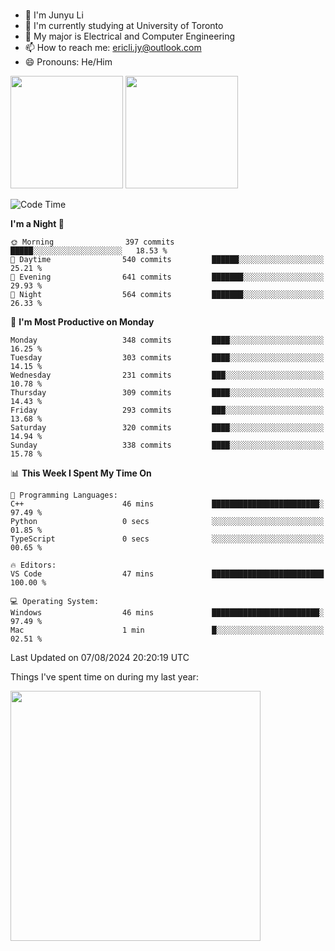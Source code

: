 ### 
- 👨 I'm Junyu Li
- 📖 I'm currently studying at University of Toronto
- 🌱 My major is Electrical and Computer Engineering
- 📫 How to reach me: ericli.jy@outlook.com
- 😄 Pronouns: He/Him

<p align="left">  
  <img height="180em" src="https://github-readme-stats-sigma-five-48.vercel.app/api?username=ericjyli&theme=tokyonight&show_icons=true&count_private=true&include_orgs=true" />
  <img height="180em" src="https://github-readme-stats-sigma-five-48.vercel.app/api/top-langs/?username=ericjyli&theme=tokyonight&count_private=true&include_orgs=true&include_orgs=true&layout=compact" />
</p>

<!--START_SECTION:waka-->
![Code Time](http://img.shields.io/badge/Code%20Time-482%20hrs%206%20mins-blue)

**I'm a Night 🦉** 

```text
🌞 Morning                397 commits         █████░░░░░░░░░░░░░░░░░░░░   18.53 % 
🌆 Daytime                540 commits         ██████░░░░░░░░░░░░░░░░░░░   25.21 % 
🌃 Evening                641 commits         ███████░░░░░░░░░░░░░░░░░░   29.93 % 
🌙 Night                  564 commits         ███████░░░░░░░░░░░░░░░░░░   26.33 % 
```
📅 **I'm Most Productive on Monday** 

```text
Monday                   348 commits         ████░░░░░░░░░░░░░░░░░░░░░   16.25 % 
Tuesday                  303 commits         ████░░░░░░░░░░░░░░░░░░░░░   14.15 % 
Wednesday                231 commits         ███░░░░░░░░░░░░░░░░░░░░░░   10.78 % 
Thursday                 309 commits         ████░░░░░░░░░░░░░░░░░░░░░   14.43 % 
Friday                   293 commits         ███░░░░░░░░░░░░░░░░░░░░░░   13.68 % 
Saturday                 320 commits         ████░░░░░░░░░░░░░░░░░░░░░   14.94 % 
Sunday                   338 commits         ████░░░░░░░░░░░░░░░░░░░░░   15.78 % 
```


📊 **This Week I Spent My Time On** 

```text
💬 Programming Languages: 
C++                      46 mins             ████████████████████████░   97.49 % 
Python                   0 secs              ░░░░░░░░░░░░░░░░░░░░░░░░░   01.85 % 
TypeScript               0 secs              ░░░░░░░░░░░░░░░░░░░░░░░░░   00.65 % 

🔥 Editors: 
VS Code                  47 mins             █████████████████████████   100.00 % 

💻 Operating System: 
Windows                  46 mins             ████████████████████████░   97.49 % 
Mac                      1 min               █░░░░░░░░░░░░░░░░░░░░░░░░   02.51 % 
```


 Last Updated on 07/08/2024 20:20:19 UTC
<!--END_SECTION:waka-->

<p> Things I've spent time on during my last year: </p>
<img height="400em" src="https://github-readme-stats-git-master-ericjyli.vercel.app/api/wakatime?username=ericjyli&layout=compact&theme=tokyonight" />

<!--
Here are some ideas to get you started:

- 🔭 I’m currently working on ...
- 🌱 I’m currently learning ...
- 👯 I’m looking to collaborate on ...
- 🤔 I’m looking for help with ...
- 💬 Ask me about ...
- 📫 How to reach me: ...
- 😄 Pronouns: ...
- ⚡ Fun fact: ...
-->
